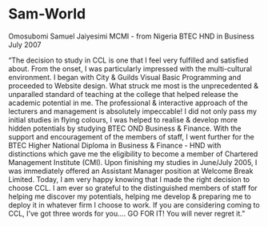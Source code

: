 # Sam-World

Omosubomi Samuel Jaiyesimi MCMI - from Nigeria BTEC HND in Business July 2007

“The decision to study in CCL is one that I feel very fulfilled and satisfied about. From the onset, I was particularly impressed with the multi-cultural environment. I began with City & Guilds Visual Basic Programming and proceeded to Website design. What struck me most is the unprecedented & unparalled standard of teaching at the college that helped release the academic potential in me. The professional & interactive approach of the lecturers and management is absolutely impeccable! I did not only pass my initial studies in flying colours, I was helped to realise & develop more hidden potentials by studying BTEC OND Business & Finance. With the support and encouragement of the members of staff, I went further for the BTEC Higher National Diploma in Business & Finance - HND with distinctions which gave me the eligibility to become a member of Chartered Management Institute (CMI). Upon finishing my studies in June/July 2005, I was immediately offered an Assistant Manager position at Welcome Break Limited. Today, I am very happy knowing that I made the right decision to choose CCL. I am ever so grateful to the distinguished members of staff for helping me discover my potentials, helping me develop & preparing me to deploy it in whatever firm I choose to work. If you are considering coming to CCL, I’ve got three words for you.... GO FOR IT! You will never regret it.”
